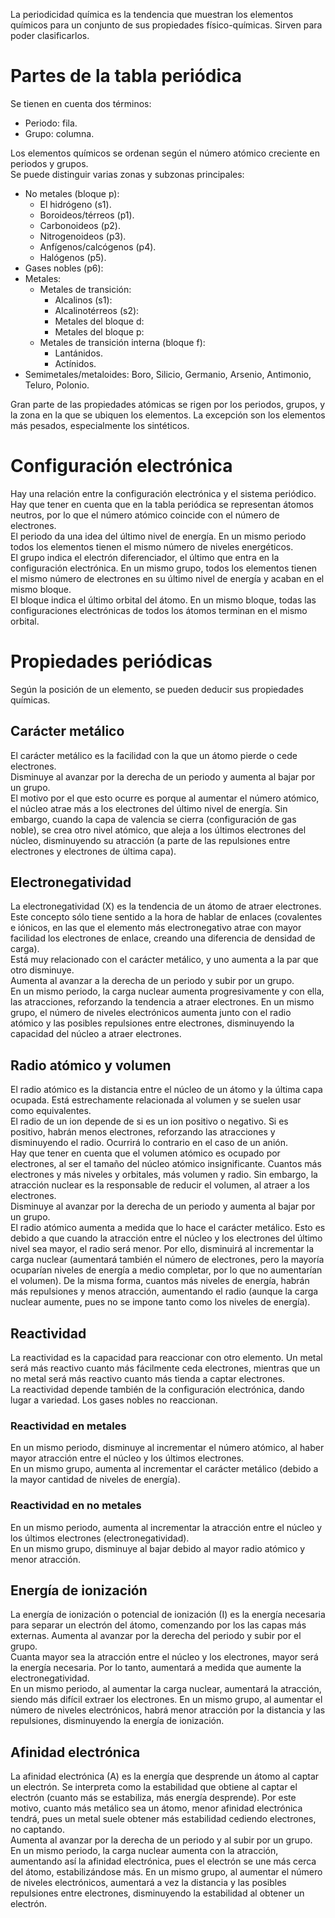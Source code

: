 La periodicidad química es la tendencia que muestran los elementos químicos para un conjunto de sus propiedades físico-químicas. Sirven para poder clasificarlos.

# Partes de la tabla periódica
Se tienen en cuenta dos términos:
- Periodo: fila.
- Grupo: columna.

Los elementos químicos se ordenan según el número atómico creciente en periodos y grupos.  
Se puede distinguir varias zonas y subzonas principales:
- No metales (bloque p):
    - El hidrógeno (s1).
    - Boroideos/térreos (p1).
    - Carbonoideos (p2).
    - Nitrogenoideos (p3).
    - Anfígenos/calcógenos (p4).
    - Halógenos (p5).
- Gases nobles (p6):
- Metales:
    - Metales de transición:
        - Alcalinos (s1):
        - Alcalinotérreos (s2):
        - Metales del bloque d:
        - Metales del bloque p:
    - Metales de transición interna (bloque f):
        - Lantánidos.
        - Actínidos.
- Semimetales/metaloides: Boro, Silicio, Germanio, Arsenio, Antimonio, Teluro, Polonio.

Gran parte de las propiedades atómicas se rigen por los periodos, grupos, y la zona en la que se ubiquen los elementos. La excepción son los elementos más pesados, especialmente los sintéticos.

# Configuración electrónica
Hay una relación entre la configuración electrónica y el sistema periódico. Hay que tener en cuenta que en la tabla periódica se representan átomos neutros, por lo que el número atómico coincide con el número de electrones.  
El periodo da una idea del último nivel de energía. En un mismo periodo todos los elementos tienen el mismo número de niveles energéticos.  
El grupo indica el electrón diferenciador, el último que entra en la configuración electrónica. En un mismo grupo, todos los elementos tienen el mismo número de electrones en su último nivel de energía y acaban en el mismo bloque.  
El bloque indica el último orbital del átomo. En un mismo bloque, todas las configuraciones electrónicas de todos los átomos terminan en el mismo orbital.

# Propiedades periódicas
Según la posición de un elemento, se pueden deducir sus propiedades químicas.

## Carácter metálico
El carácter metálico es la facilidad con la que un átomo pierde o cede electrones.  
Disminuye al avanzar por la derecha de un periodo y aumenta al bajar por un grupo.  
El motivo por el que esto ocurre es porque al aumentar el número atómico, el núcleo atrae más a los electrones del último nivel de energía. Sin embargo, cuando la capa de valencia se cierra (configuración de gas noble), se crea otro nivel atómico, que aleja a los últimos electrones del núcleo, disminuyendo su atracción (a parte de las repulsiones entre electrones y electrones de última capa).  

## Electronegatividad
La electronegatividad (X) es la tendencia de un átomo de atraer electrones. Este concepto sólo tiene sentido a la hora de hablar de enlaces (covalentes e iónicos, en las que el elemento más electronegativo atrae con mayor facilidad los electrones de enlace, creando una diferencia de densidad de carga).  
Está muy relacionado con el carácter metálico, y uno aumenta a la par que otro disminuye.  
Aumenta al avanzar a la derecha de un periodo y subir por un grupo.  
En un mismo periodo, la carga nuclear aumenta progresivamente y con ella, las atracciones, reforzando la tendencia a atraer electrones. En un mismo grupo, el número de niveles electrónicos aumenta junto con el radio atómico y las posibles repulsiones entre electrones, disminuyendo la capacidad del núcleo a atraer electrones.

## Radio atómico y volumen  
El radio atómico es la distancia entre el núcleo de un átomo y la última capa ocupada. Está estrechamente relacionada al volumen y se suelen usar como equivalentes.  
El radio de un ion depende de si es un ion positivo o negativo. Si es positivo, habrán menos electrones, reforzando las atracciones y disminuyendo el radio. Ocurrirá lo contrario en el caso de un anión.  
Hay que tener en cuenta que el volumen atómico es ocupado por electrones, al ser el tamaño del núcleo atómico insignificante. Cuantos más electrones y más niveles y orbitales, más volumen y radio. Sin embargo, la atracción nuclear es la responsable de reducir el volumen, al atraer a los electrones.  
Disminuye al avanzar por la derecha de un periodo y aumenta al bajar por un grupo.  
El radio atómico aumenta a medida que lo hace el carácter metálico. Esto es debido a que cuando la atracción entre el núcleo y los electrones del último nivel sea mayor, el radio será menor. Por ello, disminuirá al incrementar la carga nuclear (aumentará también el número de electrones, pero la mayoría ocuparían niveles de energía a medio completar, por lo que no aumentarían el volumen). De la misma forma, cuantos más niveles de energía, habrán más repulsiones y menos atracción, aumentando el radio (aunque la carga nuclear aumente, pues no se impone tanto como los niveles de energía).

## Reactividad
La reactividad es la capacidad para reaccionar con otro elemento. Un metal será más reactivo cuanto más fácilmente ceda electrones, mientras que un no metal será más reactivo cuanto más tienda a captar electrones.  
La reactividad depende también de la configuración electrónica, dando lugar a variedad. Los gases nobles no reaccionan.

### Reactividad en metales
En un mismo periodo, disminuye al incrementar el número atómico, al haber mayor atracción entre el núcleo y los últimos electrones.  
En un mismo grupo, aumenta al incrementar el carácter metálico (debido a la mayor cantidad de niveles de energía).

### Reactividad en no metales
En un mismo periodo, aumenta al incrementar la atracción entre el núcleo y los últimos electrones (electronegatividad).  
En un mismo grupo, disminuye al bajar debido al mayor radio atómico y menor atracción.

## Energía de ionización
La energía de ionización o potencial de ionización (I) es la energía necesaria para separar un electrón del átomo, comenzando por los las capas más externas.
Aumenta al avanzar por la derecha del periodo y subir por el grupo.  
Cuanta mayor sea la atracción entre el núcleo y los electrones, mayor será la energía necesaria. Por lo tanto, aumentará a medida que aumente la electronegatividad.  
En un mismo periodo, al aumentar la carga nuclear, aumentará la atracción, siendo más difícil extraer los electrones. En un mismo grupo, al aumentar el número de niveles electrónicos, habrá menor atracción por la distancia y las repulsiones, disminuyendo la energía de ionización.

## Afinidad electrónica
La afinidad electrónica (A) es la energía que desprende un átomo al captar un electrón. Se interpreta como la estabilidad que obtiene al captar el electrón (cuanto más se estabiliza, más energía desprende). Por este motivo, cuanto más metálico sea un átomo, menor afinidad electrónica tendrá, pues un metal suele obtener más estabilidad cediendo electrones, no captando.  
Aumenta al avanzar por la derecha de un periodo y al subir por un grupo.  
En un mismo periodo, la carga nuclear aumenta con la atracción, aumentando así la afinidad electrónica, pues el electrón se une más cerca del átomo, estabilizándose más. En un mismo grupo, al aumentar el número de niveles electrónicos, aumentará a vez la distancia y las posibles repulsiones entre electrones, disminuyendo la estabilidad al obtener un electrón.